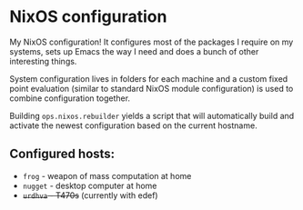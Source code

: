 NixOS configuration
===================

My NixOS configuration! It configures most of the packages I require
on my systems, sets up Emacs the way I need and does a bunch of other
interesting things.

System configuration lives in folders for each machine and a custom
fixed point evaluation (similar to standard NixOS module
configuration) is used to combine configuration together.

Building `ops.nixos.rebuilder` yields a script that will automatically
build and activate the newest configuration based on the current
hostname.

## Configured hosts:

* `frog` - weapon of mass computation at home
* `nugget` - desktop computer at home
* ~~`urdhva` - T470s~~ (currently with edef)
